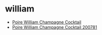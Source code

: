 # william

 * [Poire William Champagne Cocktail](../../index/p/poire-william-champagne-cocktail-200781.json)
 * [Poire William Champagne Cocktail 200781](../../index/p/poire-william-champagne-cocktail-200781.json)
